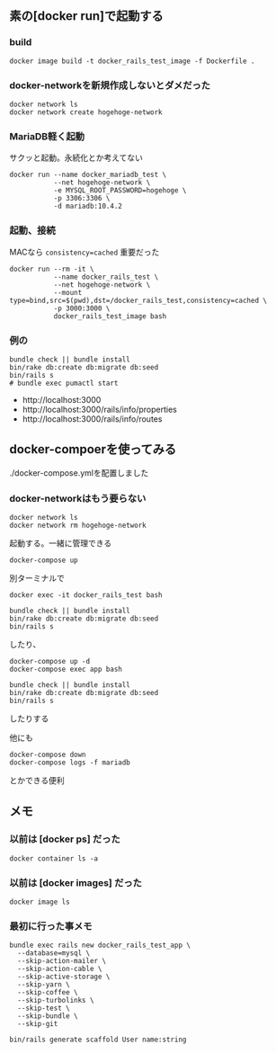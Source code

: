 ## 素の[docker run]で起動する

### build

```
docker image build -t docker_rails_test_image -f Dockerfile .
```

### docker-networkを新規作成しないとダメだった

```
docker network ls
docker network create hogehoge-network
```

### MariaDB軽く起動

サクッと起動。永続化とか考えてない

```
docker run --name docker_mariadb_test \
           --net hogehoge-network \
           -e MYSQL_ROOT_PASSWORD=hogehoge \
           -p 3306:3306 \
           -d mariadb:10.4.2
```

### 起動、接続

MACなら `consistency=cached` 重要だった

```
docker run --rm -it \
           --name docker_rails_test \
           --net hogehoge-network \
           --mount type=bind,src=$(pwd),dst=/docker_rails_test,consistency=cached \
           -p 3000:3000 \
           docker_rails_test_image bash
```

### 例の

```
bundle check || bundle install
bin/rake db:create db:migrate db:seed
bin/rails s
# bundle exec pumactl start
```

- http://localhost:3000
- http://localhost:3000/rails/info/properties
- http://localhost:3000/rails/info/routes

## docker-compoerを使ってみる

./docker-compose.ymlを配置しました

### docker-networkはもう要らない

```
docker network ls
docker network rm hogehoge-network
```

起動する。一緒に管理できる

```
docker-compose up
```

別ターミナルで
```
docker exec -it docker_rails_test bash

bundle check || bundle install
bin/rake db:create db:migrate db:seed
bin/rails s
```

したり、


```
docker-compose up -d
docker-compose exec app bash

bundle check || bundle install
bin/rake db:create db:migrate db:seed
bin/rails s
```

したりする

他にも

```
docker-compose down
docker-compose logs -f mariadb
```

とかできる便利

## メモ

### 以前は [docker ps] だった

```
docker container ls -a
```

### 以前は [docker images] だった

```
docker image ls
```

### 最初に行った事メモ

```
bundle exec rails new docker_rails_test_app \
  --database=mysql \
  --skip-action-mailer \
  --skip-action-cable \
  --skip-active-storage \
  --skip-yarn \
  --skip-coffee \
  --skip-turbolinks \
  --skip-test \
  --skip-bundle \
  --skip-git

bin/rails generate scaffold User name:string
```
